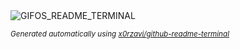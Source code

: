 
<div align="justify">
<picture>
    <source media="(prefers-color-scheme: dark)" srcset="https://i.ibb.co/Bn62f4Y/output-gif.gif">
    <source media="(prefers-color-scheme: light)" srcset="https://i.ibb.co/Bn62f4Y/output-gif.gif">
    <img alt="GIFOS_README_TERMINAL" src="https://i.ibb.co/Bn62f4Y/output-gif.gif">
</picture>

<sub><i>Generated automatically using [x0rzavi/github-readme-terminal](https://github.com/x0rzavi/github-readme-terminal)</i></sub>

</div>
    